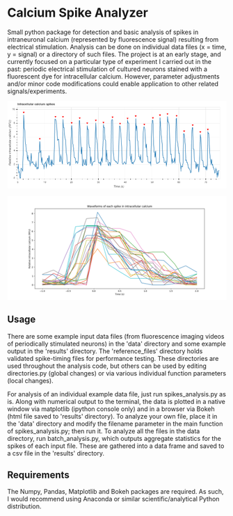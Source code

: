 # Calcium Spike Analyzer

Small python package for detection and basic analysis of spikes in intraneuronal calcium (represented by fluorescence signal) resulting from electrical stimulation. Analysis can be done on individual data files (x = time, y = signal) or a directory of such files. The project is at an early stage, and currently focused on a particular type of experiment I carried out in the past: periodic electrical stimulation of cultured neurons stained with a fluorescent dye for intracellular calcium. However, parameter adjustments and/or minor code modifications could enable application to other related signals/experiments.

![alt text](https://github.com/crotty-d/calcium-spike-analyzer/blob/master/calspikes/results/568region_B_wholeplot.png)

![alt text](https://github.com/crotty-d/calcium-spike-analyzer/blob/master/calspikes/results/568region_B_waveforms_plot.png?raw=true)

## Usage
There are some example input data files (from fluorescence imaging videos of periodically stimulated neurons) in the 'data' directory and some example output in the 'results' directory. The 'reference_files' directory holds validated spike-timing files for performance testing. These directories are used throughout the analysis code, but others can be used by editing directories.py (global changes) or via various individual function parameters (local changes).

For analysis of an individual example data file, just run spikes_analysis.py as is. Along with numerical output to the terminal, the data is plotted in a native window via matplotlib (ipython console only) and in a browser via Bokeh (html file saved to 'results' directory). To analyze your own file, place it in the 'data' directory and modify the filename parameter in the main function of spikes_analysis.py; then run it. To analyze all the files in the data directory, run batch_analysis.py, which outputs aggregate statistics for the spikes of each input file. These are gathered into a data frame and saved to a csv file in the 'results' directory.

## Requirements
The Numpy, Pandas, Matplotlib and Bokeh packages are required. As such, I would recommend using Anaconda or similar scientific/analytical Python distribution.
